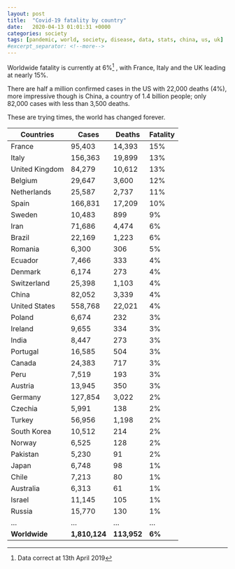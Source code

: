 ```yaml
---
layout: post
title:  "Covid-19 fatality by country"
date:   2020-04-13 01:01:31 +0000
categories: society
tags: [pandemic, world, society, disease, data, stats, china, us, uk] 
#excerpt_separator: <!--more-->
---
```


Worldwide fatality is currently at 6%[^1] , with France, Italy and the UK leading at nearly 15%. 


There are half a million confirmed cases in the US with 22,000 deaths (4%), more impressive though is China, a country of 1.4 billion people; only 82,000 cases with less than 3,500 deaths.

<!--more-->

These are trying times, the world has changed forever.

| Countries      | Cases     | Deaths  | Fatality   |
|----------------|-----------|---------|------------|
| France         | 95,403    | 14,393  | 15%        |
| Italy          | 156,363   | 19,899  | 13%        |
| United Kingdom | 84,279    | 10,612  | 13%        |
| Belgium        | 29,647    | 3,600   | 12%        |
| Netherlands    | 25,587    | 2,737   | 11%        |
| Spain          | 166,831   | 17,209  | 10%        |
| Sweden         | 10,483    | 899     | 9%         |
| Iran           | 71,686    | 4,474   | 6%         |
| Brazil         | 22,169    | 1,223   | 6%         |
| Romania        | 6,300     | 306     | 5%         |
| Ecuador        | 7,466     | 333     | 4%         |
| Denmark        | 6,174     | 273     | 4%         |
| Switzerland    | 25,398    | 1,103   | 4%         |
| China          | 82,052    | 3,339   | 4%         |
| United States  | 558,768   | 22,021  | 4%         |
| Poland         | 6,674     | 232     | 3%         |
| Ireland        | 9,655     | 334     | 3%         |
| India          | 8,447     | 273     | 3%         |
| Portugal       | 16,585    | 504     | 3%         |
| Canada         | 24,383    | 717     | 3%         |
| Peru           | 7,519     | 193     | 3%         |
| Austria        | 13,945    | 350     | 3%         |
| Germany        | 127,854   | 3,022   | 2%         |
| Czechia        | 5,991     | 138     | 2%         |
| Turkey         | 56,956    | 1,198   | 2%         |
| South Korea    | 10,512    | 214     | 2%         |
| Norway         | 6,525     | 128     | 2%         |
| Pakistan       | 5,230     | 91      | 2%         |
| Japan          | 6,748     | 98      | 1%         |
| Chile          | 7,213     | 80      | 1%         |
| Australia      | 6,313     | 61      | 1%         |
| Israel         | 11,145    | 105     | 1%         |
| Russia         | 15,770    | 130     | 1%         |
| …              | …         | …       | …          |
| **Worldwide**      | **1,810,124** | **113,952** | **6%**         |


[^1]: Data correct at 13th April 2019
